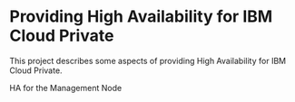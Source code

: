 # Providing High Availability for IBM Cloud Private

This project describes some aspects of providing High Availability for IBM Cloud Private.

HA for the Management Node
